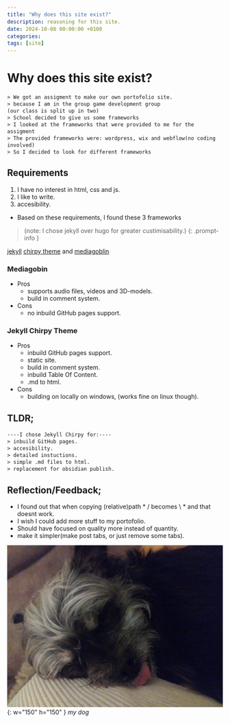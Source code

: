 ```yaml
---
title: "Why does this site exist?"
description: reasoning for this site.
date: 2024-10-08 00:00:00 +0100
categories:
tags: [site]
---
```

# Why does this site exist?

```
> We got an assigment to make our own portofolio site.
> because I am in the group game development group
(our class is split up in two)
> School decided to give us some frameworks
> I looked at the frameworks that were provided to me for the assigment
> The provided frameworks were: wordpress, wix and webflow(no coding involved)
> So I decided to look for different frameworks
```
## Requirements
1. I have no interest in html, css and js.
2. I like to write.
3. accesibility.
- Based on these requirements, I found these 3 frameworks

> (note: I chose jekyll over hugo for greater custimisability.)
{: .prompt-info }

[jekyll](https://jekyllrb.com/) [chirpy theme](https://chirpy.cotes.page/) and [mediagoblin](https://mediagoblin.org/)

### Mediagobin
- Pros
    - supports audio files, videos and 3D-models.
    - build in comment system.
- Cons
    - no inbuild GitHub pages support.

### Jekyll Chirpy Theme
- Pros
    - inbuild GitHub pages support.
    - static site.
    - build in comment system.
    - inbuild Table Of Content.
    - .md to html.
- Cons 
    - building on locally on windows, (works fine on linux though).


## TLDR;
```
----I chose Jekyll Chirpy for:----
> inbuild GitHub pages. 
> accesibility.
> detailed instuctions.
> simple .md files to html.
> replacement for obsidian publish.
```

## Reflection/Feedback;
- I found out that when copying (relative)path  * / becomes \ * and that doesnt work.
- I wish I could add more stuff to my portofolio.
- Should have focused on quality more instead of quantity.
- make it simpler(make post tabs, or just remove some tabs).

![dog3](assets/img/personal/dog3.jpg){: w="150" h="150" }
_my dog_
